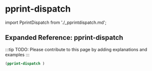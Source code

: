 # pprint-dispatch

import PprintDispatch from './_pprintdispatch.md';

<PprintDispatch />

## Expanded Reference: pprint-dispatch

:::tip
TODO: Please contribute to this page by adding explanations and examples
:::

```lisp
(pprint-dispatch )
```
